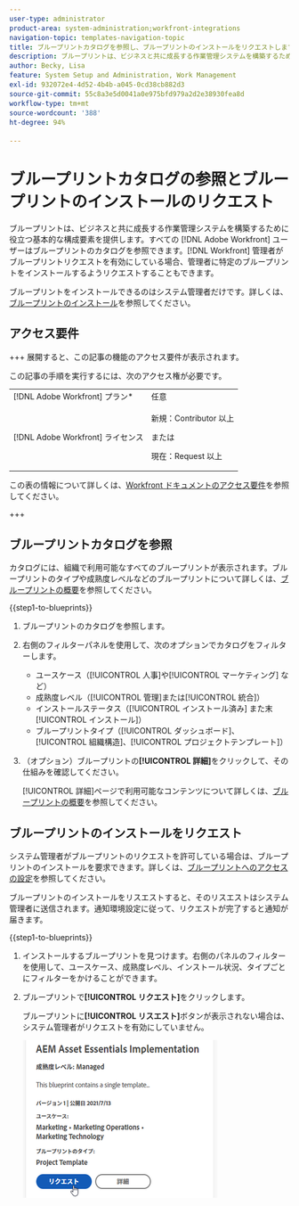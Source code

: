 ```yaml
---
user-type: administrator
product-area: system-administration;workfront-integrations
navigation-topic: templates-navigation-topic
title: ブループリントカタログを参照し、ブループリントのインストールをリクエストします
description: ブループリントは、ビジネスと共に成長する作業管理システムを構築するために役立つ基本的な構成要素を提供します。すべての  [!DNL Adobe Workfront]  ユーザーはブループリントのカタログを参照できます。 [!DNL Workfront]  管理者がブループリントリクエストを有効にしている場合、管理者に特定のブループリントをインストールするようリクエストすることもできます。
author: Becky, Lisa
feature: System Setup and Administration, Work Management
exl-id: 932072e4-4d52-4b4b-a045-0cd38cb882d3
source-git-commit: 55c8a3e5d0041a0e975bfd979a2d2e38930fea8d
workflow-type: tm+mt
source-wordcount: '388'
ht-degree: 94%

---
```


# ブループリントカタログの参照とブループリントのインストールのリクエスト

ブループリントは、ビジネスと共に成長する作業管理システムを構築するために役立つ基本的な構成要素を提供します。すべての [!DNL Adobe Workfront] ユーザーはブループリントのカタログを参照できます。[!DNL Workfront] 管理者がブループリントリクエストを有効にしている場合、管理者に特定のブループリントをインストールするようリクエストすることもできます。

ブループリントをインストールできるのはシステム管理者だけです。詳しくは、[ブループリントのインストール](../../administration-and-setup/blueprints/blueprints-install.md)を参照してください。

## アクセス要件

+++ 展開すると、この記事の機能のアクセス要件が表示されます。

この記事の手順を実行するには、次のアクセス権が必要です。

<table style="table-layout:auto"> 
 <col> 
 <col> 
 <tbody> 
  <tr> 
   <td role="rowheader">[!DNL Adobe Workfront] プラン*</td> 
   <td>任意</td> 
  </tr> 
  <tr> 
   <td role="rowheader">[!DNL Adobe Workfront] ライセンス</td> 
   <td>
   <p>新規：Contributor 以上</p>
   <p>または</p>
   <p>現在：Request 以上</p></td> 
  </tr>
 </tbody> 
</table>

この表の情報について詳しくは、[Workfront ドキュメントのアクセス要件](/help/quicksilver/administration-and-setup/add-users/access-levels-and-object-permissions/access-level-requirements-in-documentation.md)を参照してください。

+++

## ブループリントカタログを参照

カタログには、組織で利用可能なすべてのブループリントが表示されます。ブループリントのタイプや成熟度レベルなどのブループリントについて詳しくは、[ブループリントの概要](../../administration-and-setup/blueprints/blueprints-overview.md)を参照してください。

{{step1-to-blueprints}}

1. ブループリントのカタログを参照します。
1. 右側のフィルターパネルを使用して、次のオプションでカタログをフィルターします。

   * ユースケース（[!UICONTROL 人事]や[!UICONTROL マーケティング] など）
   * 成熟度レベル（[!UICONTROL 管理]または[!UICONTROL 統合]）
   * インストールステータス（[!UICONTROL インストール済み] また末[!UICONTROL インストール]）
   * ブループリントタイプ（<!--Custom Form, -->[!UICONTROL ダッシュボード]、[!UICONTROL 組織構造]、[!UICONTROL プロジェクトテンプレート]<!--, Request Queue, Setup Feature-->）

1. （オプション）ブループリントの&#x200B;**[!UICONTROL 詳細]**&#x200B;をクリックして、その仕組みを確認してください。

   [!UICONTROL 詳細]ページで利用可能なコンテンツについて詳しくは、[ブループリントの概要](../../administration-and-setup/blueprints/blueprints-overview.md)を参照してください。

## ブループリントのインストールをリクエスト

システム管理者がブループリントのリクエストを許可している場合は、ブループリントのインストールを要求できます。詳しくは、[ブループリントへのアクセスの設定](../../administration-and-setup/blueprints/configure-access-to-blueprints.md)を参照してください。

ブループリントのインストールをリスエストすると、そのリスエストはシステム管理者に送信されます。通知環境設定に従って、リクエストが完了すると通知が届きます。

{{step1-to-blueprints}}

1. インストールするブループリントを見つけます。右側のパネルのフィルターを使用して、ユースケース、成熟度レベル、インストール状況、タイプごとにフィルターをかけることができます。
1. ブループリントで&#x200B;**[!UICONTROL リクエスト]**&#x200B;をクリックします。

   ブループリントに&#x200B;**[!UICONTROL リスエスト]**&#x200B;ボタンが表示されない場合は、システム管理者がリクエストを有効にしていません。

   ![ブループリントをリクエスト](assets/blueprints-non-admin-request-bp-350x283.png)
